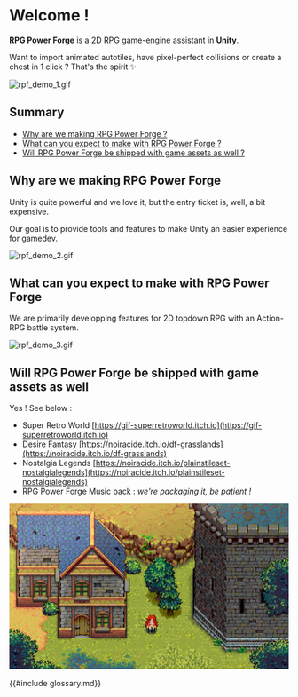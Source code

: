 # Welcome !
**RPG Power Forge** is a 2D RPG game-engine assistant in **Unity**.

Want to import animated autotiles, have pixel-perfect collisions or create a chest in 1 click ? That's the spirit ✨

![rpf_demo_1.gif](./../media/front_page/rpf_demo_1.gif)

## Summary
- [Why are we making RPG Power Forge ?](#why-are-we-making-rpg-power-forge)
- [What can you expect to make with RPG Power Forge ?](#what-can-you-expect-to-make-with-rpg-power-forge)
- [Will RPG Power Forge be shipped with game assets as well ?](#will-rpg-power-forge-be-shipped-with-game-assets-as-well)

## Why are we making RPG Power Forge

Unity is quite powerful and we love it, but the entry ticket is, well, a bit expensive.

Our goal is to provide tools and features to make Unity an easier experience for gamedev.

![rpf_demo_2.gif](./../media/front_page/rpf_demo_2.gif)

## What can you expect to make with RPG Power Forge

We are primarily developping features for 2D topdown RPG with an Action-RPG battle system.

![rpf_demo_3.gif](./../media/front_page/rpf_demo_3.gif)

## Will RPG Power Forge be shipped with game assets as well

Yes ! See below :

- Super Retro World
[https://gif-superretroworld.itch.io](https://gif-superretroworld.itch.io)
- Desire Fantasy
[https://noiracide.itch.io/df-grasslands](https://noiracide.itch.io/df-grasslands)
- Nostalgia Legends
[https://noiracide.itch.io/plainstileset-nostalgialegends](https://noiracide.itch.io/plainstileset-nostalgialegends)
- RPG Power Forge Music pack : *we're packaging it, be patient !*

![nostalgia_demo_1.jpg](./../media/front_page/nostalgia_demo_1.jpg)

{{#include glossary.md}}